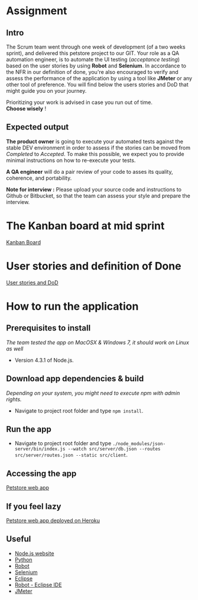# Assignment
## Intro

The Scrum team went through one week of development (of a two weeks sprint), and delivered this petstore project to our GIT. Your role as a QA automation engineer, is to automate the UI testing (*acceptance testing*) based on the user stories by using **Robot** and **Selenium**.
In accordance to the NFR in our definition of done, you're also encouraged to verify and assess the performance of the application by using a tool like **JMeter** or any other tool of preference.
You will find below the users stories and DoD that might guide you on your journey.

Prioritizing your work is advised in case you run out of time.  
**Choose wisely** !

## Expected output
**The product owner** is going to execute your automated tests against the stable DEV environment in order to assess if the stories can be moved from *Completed* to *Accepted*.
To make this possible, we expect you to provide minimal instructions on how to re-execute your tests.

**A QA engineer** will do a pair review of your code to asses its quality, coherence, and portability.

**Note for interview :** Please upload your source code and instructions to Github or Bitbucket, so that the team can assess your style and prepare the interview.

# The Kanban board at mid sprint
[Kanban Board](./assignment/Kanban%20Board.png)

# User stories and definition of Done
[User stories and DoD](./assignment/USER-STORIES.md)

# How to run the application
## Prerequisites to install
*The team tested the app on MacOSX & Windows 7, it should work on Linux as well*
- Version 4.3.1 of Node.js.

## Download app dependencies & build
*Depending on your system, you might need to execute npm with admin rights.*
- Navigate to project root folder and type `npm install`.

## Run the app
- Navigate to project root folder and type
`./node_modules/json-server/bin/index.js --watch src/server/db.json --routes src/server/routes.json --static src/client`.

## Accessing the app
[Petstore web app](http://localhost:3000)

## If you feel lazy
[Petstore web app deployed on Heroku](https://qa-petstore.herokuapp.com/)

## Useful
- [Node.js website](https://nodejs.org/en/download/)
- [Python](https://www.python.org/downloads/)
- [Robot](http://robotframework.org/)
- [Selenium](http://www.seleniumhq.org/)
- [Eclipse](https://eclipse.org/downloads/)
- [Robot - Eclipse IDE](https://github.com/NitorCreations/RobotFramework-EclipseIDE)
- [JMeter](http://jmeter.apache.org/)
